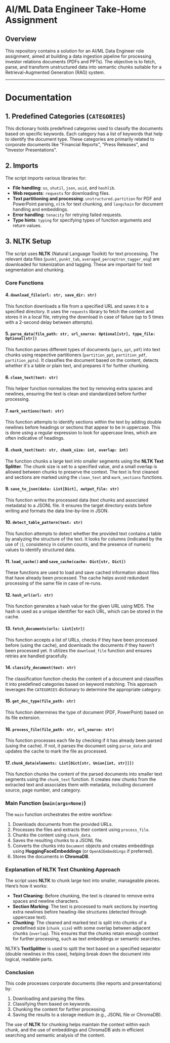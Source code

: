 # AI/ML Data Engineer Take-Home Assignment

## Overview
This repository contains a solution for an AI/ML Data Engineer role assignment, aimed at building a data ingestion pipeline for processing investor relations documents (PDFs and PPTs). The objective is to fetch, parse, and transform unstructured data into semantic chunks suitable for a Retrieval-Augmented Generation (RAG) system.

---

# Documentation
## 1. Predefined Categories (`CATEGORIES`)

This dictionary holds predefined categories used to classify the documents based on specific keywords. Each category has a list of keywords that help to identify the document type. These categories are primarily related to corporate documents like "Financial Reports", "Press Releases", and "Investor Presentations".

## 2. Imports

The script imports various libraries for:
- **File handling**: `os`, `shutil`, `json`, `uuid`, and `hashlib`.
- **Web requests**: `requests` for downloading files.
- **Text partitioning and processing**: `unstructured.partition` for PDF and PowerPoint parsing, `nltk` for text chunking, and `langchain` for document handling and embeddings.
- **Error handling**: `tenacity` for retrying failed requests.
- **Type hints**: `typing` for specifying types of function arguments and return values.

## 3. NLTK Setup

The script uses **NLTK** (Natural Language Toolkit) for text processing. The relevant data files (`punkt`, `punkt_tab`, `averaged_perceptron_tagger_eng`) are downloaded for tokenization and tagging. These are important for text segmentation and chunking.

### Core Functions

#### 4. `download_file(url: str, save_dir: str)`

This function downloads a file from a specified URL and saves it to a specified directory. It uses the `requests` library to fetch the content and stores it in a local file, retrying the download in case of failure (up to 5 times with a 2-second delay between attempts).

#### 5. `parse_data(file_path: str, url_source: Optional[str], type_file: Optional[str])`

This function parses different types of documents (`pptx`, `ppt`, `pdf`) into text chunks using respective partitioners (`partition_ppt`, `partition_pdf`, `partition_pptx`). It classifies the document based on the content, detects whether it's a table or plain text, and prepares it for further chunking.

#### 6. `clean_text(text: str)`

This helper function normalizes the text by removing extra spaces and newlines, ensuring the text is clean and standardized before further processing.

#### 7. `mark_sections(text: str)`

This function attempts to identify sections within the text by adding double newlines before headings or sections that appear to be in uppercase. This is done using a regular expression to look for uppercase lines, which are often indicative of headings.

#### 8. `chunk_text(text: str, chunk_size: int, overlap: int)`

The function chunks a large text into smaller segments using the **NLTK Text Splitter**. The chunk size is set to a specified value, and a small overlap is allowed between chunks to preserve the context. The text is first cleaned and sections are marked using the `clean_text` and `mark_sections` functions.

#### 9. `save_to_json(data: List[Dict], output_file: str)`

This function writes the processed data (text chunks and associated metadata) to a JSONL file. It ensures the target directory exists before writing and formats the data line-by-line in JSON.

#### 10. `detect_table_pattern(text: str)`

This function attempts to detect whether the provided text contains a table by analyzing the structure of the text. It looks for columns (indicated by the use of `|`), consistency in column counts, and the presence of numeric values to identify structured data.

#### 11. `load_cache()` and `save_cache(cache: Dict[str, Dict])`

These functions are used to load and save cached information about files that have already been processed. The cache helps avoid redundant processing of the same file in case of re-runs.

#### 12. `hash_url(url: str)`

This function generates a hash value for the given URL using MD5. The hash is used as a unique identifier for each URL, which can be stored in the cache.

#### 13. `fetch_documents(urls: List[str])`

This function accepts a list of URLs, checks if they have been processed before (using the cache), and downloads the documents if they haven’t been processed yet. It utilizes the `download_file` function and ensures retries are handled gracefully.

#### 14. `classify_document(text: str)`

The classification function checks the content of a document and classifies it into predefined categories based on keyword matching. This approach leverages the `CATEGORIES` dictionary to determine the appropriate category.

#### 15. `get_doc_type(file_path: str)`

This function determines the type of document (PDF, PowerPoint) based on its file extension.

#### 16. `process_file(file_path: str, url_source: str)`

This function processes each file by checking if it has already been parsed (using the cache). If not, it parses the document using `parse_data` and updates the cache to mark the file as processed.

#### 17. `chunk_data(elements: List[Dict[str, Union[int, str]]])`

This function chunks the content of the parsed documents into smaller text segments using the `chunk_text` function. It creates new chunks from the extracted text and associates them with metadata, including document source, page number, and category.

### Main Function (`main(args=None)`)

The `main` function orchestrates the entire workflow:
1. Downloads documents from the provided URLs.
2. Processes the files and extracts their content using `process_file`.
3. Chunks the content using `chunk_data`.
4. Saves the resulting chunks to a JSONL file.
5. Converts the chunks into `Document` objects and creates embeddings using **HuggingFaceEmbeddings** (or `OpenAIEmbeddings` if preferred).
6. Stores the documents in **ChromaDB**.

### Explanation of NLTK Text Chunking Approach

The script uses **NLTK** to chunk large text into smaller, manageable pieces. Here’s how it works:
- **Text Cleaning**: Before chunking, the text is cleaned to remove extra spaces and newline characters.
- **Section Marking**: The text is processed to mark sections by inserting extra newlines before heading-like structures (detected through uppercase text).
- **Chunking**: The cleaned and marked text is split into chunks of a predefined size (`chunk_size`) with some overlap between adjacent chunks (`overlap`). This ensures that the chunks retain enough context for further processing, such as text embeddings or semantic searches.

NLTK’s **TextSplitter** is used to split the text based on a specified separator (double newlines in this case), helping break down the document into logical, readable parts.

### Conclusion

This code processes corporate documents (like reports and presentations) by:
1. Downloading and parsing the files.
2. Classifying them based on keywords.
3. Chunking the content for further processing.
4. Saving the results to a storage medium (e.g., JSONL file or ChromaDB).

The use of **NLTK** for chunking helps maintain the context within each chunk, and the use of embeddings and ChromaDB aids in efficient searching and semantic analysis of the content.